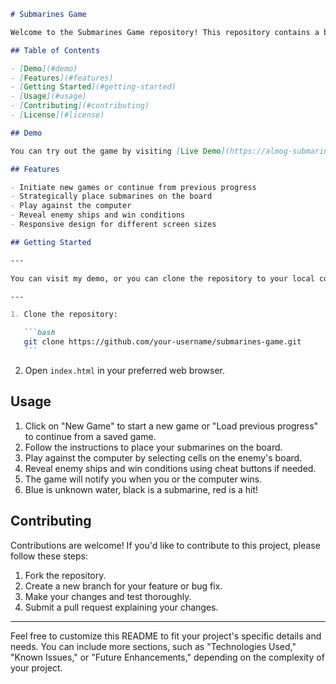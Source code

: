 ````markdown
# Submarines Game

Welcome to the Submarines Game repository! This repository contains a browser-based game where players strategically locate submarines on a grid and attempt to sink each other's submarines.

## Table of Contents

- [Demo](#demo)
- [Features](#features)
- [Getting Started](#getting-started)
- [Usage](#usage)
- [Contributing](#contributing)
- [License](#license)

## Demo

You can try out the game by visiting [Live Demo](https://almog-submarines.000webhostapp.com/).

## Features

- Initiate new games or continue from previous progress
- Strategically place submarines on the board
- Play against the computer
- Reveal enemy ships and win conditions
- Responsive design for different screen sizes

## Getting Started

---

You can visit my demo, or you can clone the repository to your local computer!

---

1. Clone the repository:

   ```bash
   git clone https://github.com/your-username/submarines-game.git
   ```
````

2. Open `index.html` in your preferred web browser.

## Usage

1. Click on "New Game" to start a new game or "Load previous progress" to continue from a saved game.
2. Follow the instructions to place your submarines on the board.
3. Play against the computer by selecting cells on the enemy's board.
4. Reveal enemy ships and win conditions using cheat buttons if needed.
5. The game will notify you when you or the computer wins.
6. Blue is unknown water, black is a submarine, red is a hit!

## Contributing

Contributions are welcome! If you'd like to contribute to this project, please follow these steps:

1. Fork the repository.
2. Create a new branch for your feature or bug fix.
3. Make your changes and test thoroughly.
4. Submit a pull request explaining your changes.

---

Feel free to customize this README to fit your project's specific details and needs. You can include more sections, such as "Technologies Used," "Known Issues," or "Future Enhancements," depending on the complexity of your project.

```

```

